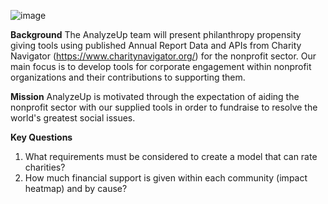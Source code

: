 ![image](https://user-images.githubusercontent.com/99574730/174512227-0ebd47b8-fe8b-48bd-9b78-500b7ed4847b.png)


**Background**
The AnalyzeUp team will present philanthropy propensity giving tools using published Annual Report Data and APIs from Charity Navigator (https://www.charitynavigator.org/) for the nonprofit sector.  Our main focus is to develop tools for corporate engagement within nonprofit organizations and their contributions to supporting them.

**Mission**
AnalyzeUp is motivated through the expectation of aiding the nonprofit sector with our supplied tools in order to fundraise to resolve the world's greatest social issues.

**Key Questions**
1) What requirements must be considered to create a model that can rate charities?
2) How much financial support is given within each community (impact heatmap) and by cause?
